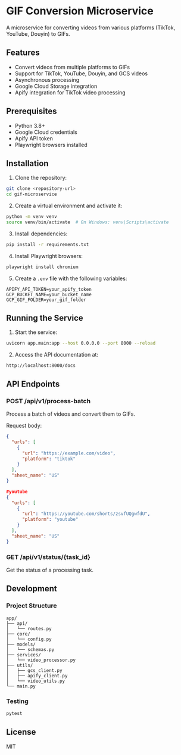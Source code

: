 # GIF Conversion Microservice

A microservice for converting videos from various platforms (TikTok, YouTube, Douyin) to GIFs.

## Features

- Convert videos from multiple platforms to GIFs
- Support for TikTok, YouTube, Douyin, and GCS videos
- Asynchronous processing
- Google Cloud Storage integration
- Apify integration for TikTok video processing

## Prerequisites

- Python 3.8+
- Google Cloud credentials
- Apify API token
- Playwright browsers installed

## Installation

1. Clone the repository:
```bash
git clone <repository-url>
cd gif-microservice
```

2. Create a virtual environment and activate it:
```bash
python -m venv venv
source venv/bin/activate  # On Windows: venv\Scripts\activate
```

3. Install dependencies:
```bash
pip install -r requirements.txt
```

4. Install Playwright browsers:
```bash
playwright install chromium
```

5. Create a `.env` file with the following variables:
```env
APIFY_API_TOKEN=your_apify_token
GCP_BUCKET_NAME=your_bucket_name
GCP_GIF_FOLDER=your_gif_folder
```

## Running the Service

1. Start the service:
```bash
uvicorn app.main:app --host 0.0.0.0 --port 8000 --reload
```

2. Access the API documentation at:
```
http://localhost:8000/docs
```

## API Endpoints

### POST /api/v1/process-batch
Process a batch of videos and convert them to GIFs.

Request body:
```json
{
  "urls": [
    {
      "url": "https://example.com/video",
      "platform": "tiktok"
    }
  ],
  "sheet_name": "US"
}

#youtube
{
  "urls": [
    {
      "url": "https://youtube.com/shorts/zsvfUQgwfdU",
      "platform": "youtube"
    }
  ],
  "sheet_name": "US"
}
```

### GET /api/v1/status/{task_id}
Get the status of a processing task.

## Development

### Project Structure
```
app/
├── api/
│   └── routes.py
├── core/
│   └── config.py
├── models/
│   └── schemas.py
├── services/
│   └── video_processor.py
├── utils/
│   ├── gcs_client.py
│   ├── apify_client.py
│   └── video_utils.py
└── main.py
```

### Testing
```bash
pytest
```

## License

MIT 